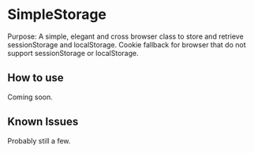 SimpleStorage
===========
Purpose: A simple, elegant and cross browser class to store and retrieve sessionStorage and localStorage. Cookie fallback for browser that do not support sessionStorage or localStorage.

How to use
----------
Coming soon.

Known Issues
-----------------
Probably still a few.